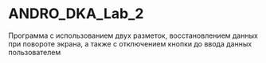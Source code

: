 # ANDRO_DKA_Lab_2
Программа с использованием двух разметок, восстановлением данных при повороте экрана, а также с отключением кнопки до ввода данных пользователем
